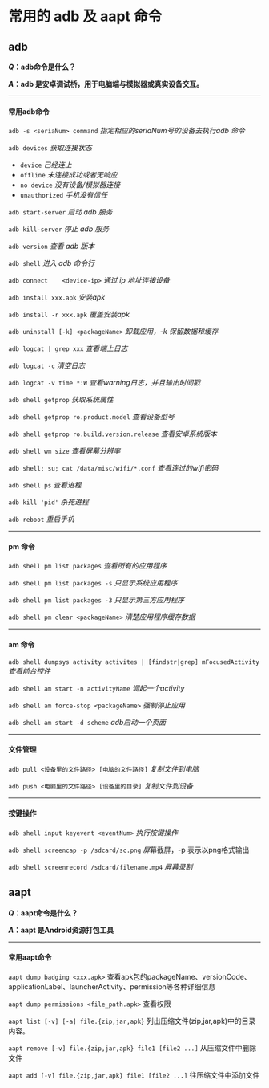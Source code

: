 # 常用的 adb 及 aapt 命令

## adb

***Q*：adb命令是什么？**

***A*：adb 是安卓调试桥，用于电脑端与模拟器或真实设备交互。**

------

#### 常用adb命令

`adb -s <seriaNum> command`   *指定相应的seriaNum号的设备去执行adb 命令*

`adb devices`	*获取连接状态*

- `device`  *已经连上*
- `offline`   *未连接成功或者无响应*
- `no device`  *没有设备/模拟器连接*
- `unauthorized`  *手机没有信任*

`adb start-server`	*启动 adb 服务*

`adb kill-server`	*停止 adb 服务*

`adb version`	*查看 adb 版本*

`adb shell`	*进入 adb 命令行*

`adb connect	<device-ip>`	*通过 ip 地址连接设备*

`adb install xxx.apk`	*安装apk*

`adb install -r xxx.apk`	*覆盖安装apk*

`adb uninstall [-k] <packageName>` *卸载应用，-k 保留数据和缓存*

`adb logcat | grep xxx`	*查看端上日志*

`adb logcat -c`	*清空日志*

`adb logcat -v time *:W`	*查看warning日志，并且输出时间戳*

`adb shell getprop`	*获取系统属性*

`adb shell getprop ro.product.model`	*查看设备型号* 

`adb shell getprop ro.build.version.release`	 *查看安卓系统版本*

`adb shell wm size`	*查看屏幕分辨率*

`adb shell; su; cat /data/misc/wifi/*.conf`	*查看连过的wifi密码*

`adb shell ps`	*查看进程*

`adb kill 'pid'`	*杀死进程*

`adb reboot`	*重启手机*

------

#### pm 命令

`adb shell pm list packages`	*查看所有的应用程序*

`adb shell pm list packages -s`	*只显示系统应用程序*

`adb shell pm list packages -3`	*只显示第三方应用程序*

`adb shell pm clear <packageName>`	*清楚应用程序缓存数据*

------

#### am 命令

`adb shell dumpsys activity activites | [findstr|grep] mFocusedActivity`	*查看前台控件*

`adb shell am start -n activityName`	*调起一个activity*

`adb shell am force-stop <packageName>`	*强制停止应用*

`adb shell am start -d scheme`	*adb启动一个页面*

------

#### 文件管理

`adb pull <设备里的文件路径> [电脑的文件路径]`	*复制文件到电脑*

`adb push <电脑里的文件路径> [设备里的目录]`	*复制文件到设备*

------

#### 按键操作

`adb shell input keyevent <eventNum>`	*执行按键操作*

`adb shell screencap -p /sdcard/sc.png`	*屏*幕截屏，-p 表示以png格式输出

`adb shell screenrecord	/sdcard/filename.mp4`	*屏幕录制*

## aapt

***Q*：aapt命令是什么？**

***A*：aapt 是Android资源打包工具**

------

#### 常用aapt命令

`aapt dump badging <xxx.apk>`   查看apk包的packageName、versionCode、applicationLabel、launcherActivity、permission等各种详细信息

`aapt dump permissions <file_path.apk>`  查看权限

`aapt list [-v] [-a] file.{zip,jar,apk}`  列出压缩文件(zip,jar,apk)中的目录内容。

`aapt remove [-v] file.{zip,jar,apk} file1 [file2 ...]`  从压缩文件中删除文件

`aapt add [-v] file.{zip,jar,apk} file1 [file2 ...]`  往压缩文件中添加文件


